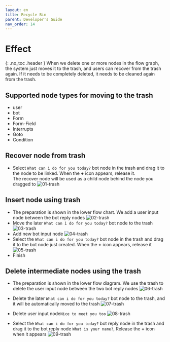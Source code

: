```yaml
---
layout: en
title: Recycle Bin
parent: Developer's Guide
nav_order: 14
---
```


# Effect
{: .no_toc .header }
When we delete one or more nodes in the flow graph, the system just moves it to the trash, and users can recover from the trash again. If it needs to be completely deleted, it needs to be cleaned again from the trash.

## Supported node types for moving to the trash

- user
- bot
- Form
- Form-Field
- Interrupts
- Goto
- Condition

## Recover node from trash
* Select `What can i do for you today?` bot node in the trash and drag it to the node to be linked. When the **+** icon appears, release it.
  <br/>The recover node will be used as a child node behind the node you dragged to
  ![01-trash](/assets/images/tutorial/trash/01-trash.png)

## Insert node using trash
* The preparation is shown in the lower flow chart. We add a user input node between the bot reply nodes
  ![02-trash](/assets/images/tutorial/trash/02-trash.png)
* Move the later `What can i do for you today?` bot node to the trash
  ![03-trash](/assets/images/tutorial/trash/03-trash.png)
* Add new bot input node
  ![04-trash](/assets/images/tutorial/trash/04-trash.png)
* Select the `What can i do for you today?` bot node in the trash and drag it to the bot node just created. When the **+** icon appears, release it
  ![05-trash](/assets/images/tutorial/trash/05-trash.png)
* Finish

## Delete intermediate nodes using the trash
* The preparation is shown in the lower flow diagram. We use the trash to delete the user input node between the two bot reply nodes
  ![06-trash](/assets/images/tutorial/trash/06-trash.png)

* Delete the later `What can i do for you today?` bot node  to the trash, and it will be automatically moved to the trash
  ![07-trash](/assets/images/tutorial/trash/07-trash.png)

* Delete user input node`Nice to meet you too`
  ![08-trash](/assets/images/tutorial/trash/08-trash.png)

* Select the `What can i do for you today?` bot reply node in the trash and drag it to the bot reply node `What is your name?`, Release the **+** icon when it appears
  ![09-trash](/assets/images/tutorial/trash/09-trash.png)
